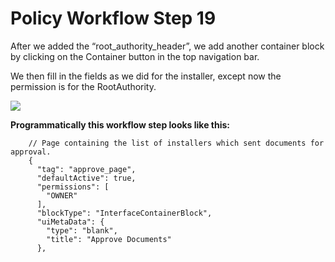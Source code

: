 # Policy Workflow Step 19

After we added the “root\_authority\_header”, we add another container block by clicking on the Container button in the top navigation bar.

We then fill in the fields as we did for the installer, except now the permission is for the RootAuthority.

![](https://i.imgur.com/hb0dIha.png)

**Programmatically this workflow step looks like this:**

```
    // Page containing the list of installers which sent documents for approval.
    {
      "tag": "approve_page",
      "defaultActive": true,
      "permissions": [
        "OWNER"
      ],
      "blockType": "InterfaceContainerBlock",
      "uiMetaData": {
        "type": "blank",
        "title": "Approve Documents"
      },
```
